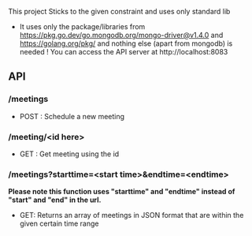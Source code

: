 This project
Sticks to the given constraint and uses only standard lib
* It uses only the package/libraries from https://pkg.go.dev/go.mongodb.org/mongo-driver@v1.4.0 and https://golang.org/pkg/ and nothing else (apart from mongodb) is needed !
You can access the API server at http://localhost:8083
## API
### /meetings
* POST : Schedule a new meeting
### /meeting/\<id here>
* GET : Get meeting using the id 
### /meetings?starttime=\<start time>&endtime=\<endtime>  
**Please note this function uses "starttime" and "endtime" instead of "start" and "end" in the url.**
* GET: Returns an array of meetings in JSON format that are within the given certain time range


